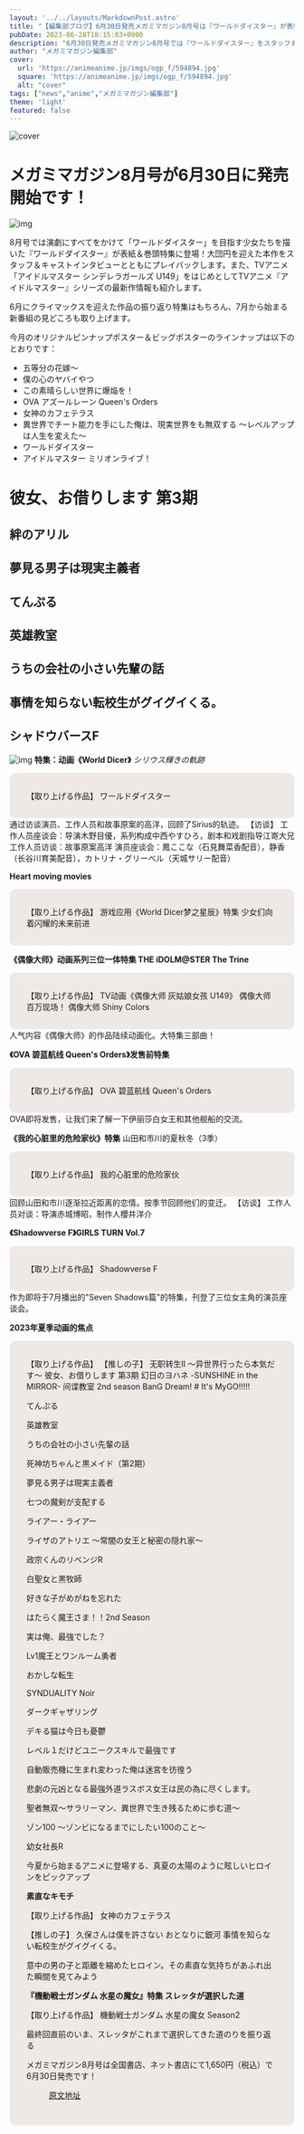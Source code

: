 ```yaml
---
layout: '../../layouts/MarkdownPost.astro'
title: "【編集部ブログ】6月30日発売メガミマガジン8月号は『ワールドダイスター』が表紙＆巻頭特集に登場！春番組のプレイバックも"
pubDate: 2023-06-28T18:15:03+0900
description: "6月30日発売メガミマガジン8月号では『ワールドダイスター』をスタッフ＆キャストインタビューもたっぷりと、そしてゲームの最新情報も交えてお届け！　さらに春アニメのプレイバック特集や、夏から放送・配信される新作品の見どころもチェック。"
author: "メガミマガジン編集部"
cover:
  url: 'https://animeanime.jp/imgs/ogp_f/594894.jpg'
  square: 'https://animeanime.jp/imgs/ogp_f/594894.jpg'
  alt: "cover"
tags: ["news","anime","メガミマガジン編集部"]
theme: 'light'
featured: false
---
```


![cover](https://animeanime.jp/imgs/ogp_f/594894.jpg)

# メガミマガジン8月号が6月30日に発売開始です！

![img](/imgs/zoom/594897.jpg)

8月号では演劇にすべてをかけて「ワールドダイスター」を目指す少女たちを描いた『ワールドダイスター』が表紙＆巻頭特集に登場！大団円を迎えた本作をスタッフ＆キャストインタビューとともにプレイバックします。また、TVアニメ「アイドルマスター シンデレラガールズ U149」をはじめとしてTVアニメ『アイドルマスター』シリーズの最新作情報も紹介します。

6月にクライマックスを迎えた作品の振り返り特集はもちろん、7月から始まる新番組の見どころも取り上げます。

今月のオリジナルピンナップポスター＆ビッグポスターのラインナップは以下のとおりです：

- 五等分の花嫁～
- 僕の心のヤバイやつ
- この素晴らしい世界に爆焔を！
- OVA アズールレーン Queen's Orders
- 女神のカフェテラス
- 異世界でチート能力を手にした俺は、現実世界をも無双する ～レベルアップは人生を変えた～
- ワールドダイスター
- アイドルマスター ミリオンライブ！
# 彼女、お借りします 第3期
## 絆のアリル
## 夢見る男子は現実主義者
## てんぷる
## 英雄教室
## うちの会社の小さい先輩の話
## 事情を知らない転校生がグイグイくる。
## シャドウバースF
![img](/imgs/zoom/594898.jpg)
**特集：动画《World Dicer》**
*シリウス輝きの軌跡*
<div style="background-color:#eee9e6; border-radius:10px; padding:30px;">
【取り上げる作品】
ワールドダイスター
</div>
通过访谈演员、工作人员和故事原案的高洋，回顾了Sirius的轨迹。
【访谈】
工作人员座谈会：导演木野目優，系列构成中西やすひろ，剧本和戏剧指导江嵜大兄
工作人员访谈：故事原案高洋
演员座谈会：鳳ここな（石見舞菜香配音），静香（长谷川育美配音），カトリナ・グリーベル（天城サリー配音）

**Heart moving movies**
<div style="background-color:#eee9e6; border-radius:10px; padding:30px;">
【取り上げる作品】
游戏应用《World Dicer梦之星辰》特集
少女们向着闪耀的未来前进
</div>

**《偶像大师》动画系列三位一体特集 THE iDOLM@STER The Trine**
<div style="background-color:#eee9e6; border-radius:10px; padding:30px;">
【取り上げる作品】
TV动画《偶像大师 灰姑娘女孩 U149》
偶像大师 百万现场！
偶像大师 Shiny Colors
</div>
人气内容《偶像大师》的作品陆续动画化。大特集三部曲！

**《OVA 碧蓝航线 Queen's Orders》发售前特集**
<div style="background-color:#eee9e6; border-radius:10px; padding:30px;">
【取り上げる作品】
OVA 碧蓝航线 Queen's Orders
</div>
OVA即将发售，让我们来了解一下伊丽莎白女王和其他舰船的交流。

**《我的心脏里的危险家伙》特集**
山田和市川的夏秋冬（3季）
<div style="background-color:#eee9e6; border-radius:10px; padding:30px;">
【取り上げる作品】
我的心脏里的危险家伙
</div>
回顾山田和市川逐渐拉近距离的恋情。按季节回顾他们的变迁。
【访谈】
工作人员对谈：导演赤城博昭，制作人櫻井洋介

**《Shadowverse F》GIRLS TURN Vol.7**
<div style="background-color:#eee9e6; border-radius:10px; padding:30px;">
【取り上げる作品】
Shadowverse F
</div>
作为即将于7月播出的"Seven Shadows篇"的特集，刊登了三位女主角的演员座谈会。

**2023年夏季动画的焦点**
<div style="background-color:#eee9e6; border-radius:10px; padding:30px;">
【取り上げる作品】
【推しの子】
无职转生Ⅱ ～异世界行ったら本気だす～
彼女、お借りします 第3期
幻日のヨハネ -SUNSHINE in the MIRROR-
间谍教室 2nd season
BanG Dream!
# It's MyGO!!!!!

てんぷる

英雄教室

うちの会社の小さい先輩の話

死神坊ちゃんと黒メイド（第2期）

夢見る男子は現実主義者

七つの魔剣が支配する

ライアー・ライアー

ライザのアトリエ ～常闇の女王と秘密の隠れ家～

政宗くんのリベンジR

白聖女と黒牧師

好きな子がめがねを忘れた

はたらく魔王さま！！2nd Season

実は俺、最強でした？

Lv1魔王とワンルーム勇者

おかしな転生

SYNDUALITY Noir

ダークギャザリング

デキる猫は今日も憂鬱

レベル１だけどユニークスキルで最強です

自動販売機に生まれ変わった俺は迷宮を彷徨う

悲劇の元凶となる最強外道ラスボス女王は民の為に尽くします。

聖者無双～サラリーマン、異世界で生き残るために歩む道～

ゾン100 ～ゾンビになるまでにしたい100のこと～

幼女社長R

今夏から始まるアニメに登場する、真夏の太陽のように眩しいヒロインをピックアップ

**素直なキモチ**

【取り上げる作品】
女神のカフェテラス

【推しの子】
久保さんは僕を許さない
おとなりに銀河
事情を知らない転校生がグイグイくる。

意中の男の子と距離を縮めたヒロイン。その素直な気持ちがあふれ出た瞬間を見てみよう

**『機動戦士ガンダム 水星の魔女』特集
スレッタが選択した道**

【取り上げる作品】
機動戦士ガンダム 水星の魔女 Season2

最終回直前のいま、スレッタがこれまで選択してきた道のりを振り返る

メガミマガジン8月号は全国書店、ネット書店にて1,650円（税込）で6月30日発売です！

>[原文地址](https://animeanime.jp/article/2023/06/28/78226.html)  